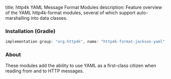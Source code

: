 title: http4k YAML Message Format Modules
description: Feature overview of the YAML http4k-format modules, several of which support auto-marshalling into data classes.

### Installation (Gradle)

```groovy
implementation group: "org.http4k", name: "http4k-format-jackson-yaml", version: "4.3.5.4"
```

### About
These modules add the ability to use YAML as a first-class citizen when reading from and to HTTP messages. 

[http4k]: https://http4k.org
